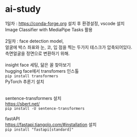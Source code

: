 # ai-study

1일차 : https://conda-forge.org 설치 후 환경설정, vscode 설치 </br>
        Image Classifier with MediaPipe Tasks 활용
</br></br>
2일차 : face detection model,</br>
        얼굴에 박스 좌표와 눈, 코, 입 점을 찍는 두가지 테스크가 압축되어있다.</br>
        측면얼굴을 정면으로 변환하기 위해.</br></br>
        insight face 세팅, 닮은 꼴 찾아보기
        </br>
        hugging face에서 transfomers 인스톨 </br>
        ```pip install transformers```</br>
        PyTorch 추론기 설치</br>
        </br></br>
        sentence-transformers 설치</br>
        https://sbert.net/
        </br>
        ```pip install -U sentence-transformers```</br>
        </br>
        fastAPI
        </br>
        https://fastapi.tiangolo.com/#installation 설치</br>
        ```pip install "fastapi[standard]"```</br>
        